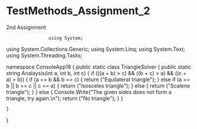 # TestMethods_Assignment_2
2nd Assignment


                    using System;
using System.Collections.Generic;
using System.Linq;
using System.Text;
using System.Threading.Tasks;

namespace ConsoleApp18
{
     public static class TriangleSolver
    {
        public static string Analaysis(int a, int b, int c)
        {
            if (((a + b) > c) && ((b + c) > a) && ((c + a) > b))
            {
                if (a == b && b == c)
                {
                    return ("Equilateral triangle");
                }
                else if (a == b || b == c || c == a)
                {
                    return ("Isosceles triangle");
                }
                else
                {
                    return ("Scalene triangle");
                }
            }
            else
            {
                Console.Write("The given sides does not form a triangle, try again.\n");
                return ("No triangle");
            }
        }

    }
}





